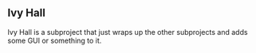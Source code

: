 ## Ivy Hall

Ivy Hall is a subproject that just wraps up the other subprojects and adds some GUI or something to it.